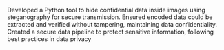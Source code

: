  Developed a Python tool to hide confidential data inside images using steganography for secure transmission.
 Ensured encoded data could be extracted and verified without tampering, maintaining data confidentiality.
 Created a secure data pipeline to protect sensitive information, following best practices in data privacy
